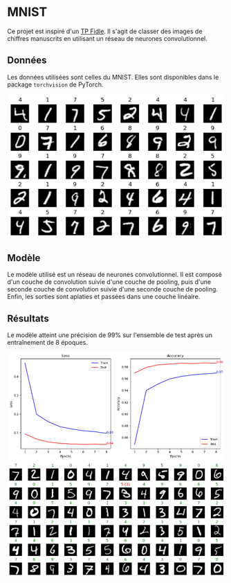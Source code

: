 # MNIST

Ce projet est inspiré d'un [TP Fidle](https://fidle.cnrs.fr/w3/). Il s'agit de classer des images de chiffres manuscrits en utilisant un réseau de neurones convolutionnel.

## Données

Les données utilisées sont celles du MNIST. Elles sont disponibles dans le package `torchvision` de PyTorch.

![Exemple de données](img/data.png)

## Modèle

Le modèle utilisé est un réseau de neurones convolutionnel. Il est composé d'un couche de convolution suivie d'une couche de pooling, puis d'une seconde couche de convolution suivie d'une seconde couche de pooling. Enfin, les sorties sont aplaties et passées dans une couche linéaire.

## Résultats

Le modèle atteint une précision de 99% sur l'ensemble de test après un entraînement de 8 époques.

![Courbes d'apprentissage](img/learning_curves.png)
![Exemple de prédictions](img/predictions.png)
